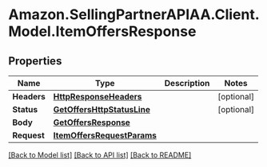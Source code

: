 # Amazon.SellingPartnerAPIAA.Client.Model.ItemOffersResponse
## Properties

Name | Type | Description | Notes
------------ | ------------- | ------------- | -------------
**Headers** | [**HttpResponseHeaders**](HttpResponseHeaders.md) |  | [optional] 
**Status** | [**GetOffersHttpStatusLine**](GetOffersHttpStatusLine.md) |  | [optional] 
**Body** | [**GetOffersResponse**](GetOffersResponse.md) |  | 
**Request** | [**ItemOffersRequestParams**](ItemOffersRequestParams.md) |  | 

[[Back to Model list]](../README.md#documentation-for-models) [[Back to API list]](../README.md#documentation-for-api-endpoints) [[Back to README]](../README.md)

